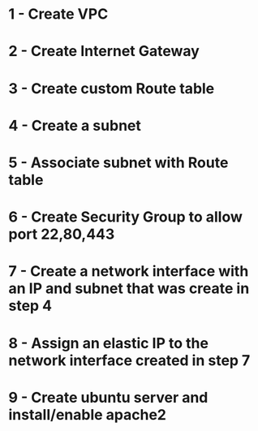 # 1 - Create VPC
# 2 - Create Internet Gateway
# 3 - Create custom Route table
# 4 - Create a subnet
# 5 - Associate subnet with Route table
# 6 - Create Security Group to allow port 22,80,443
# 7 - Create a network interface with an IP and subnet that was create in step 4
# 8 - Assign an elastic IP to the network interface created in step 7
# 9 - Create ubuntu server and install/enable apache2

